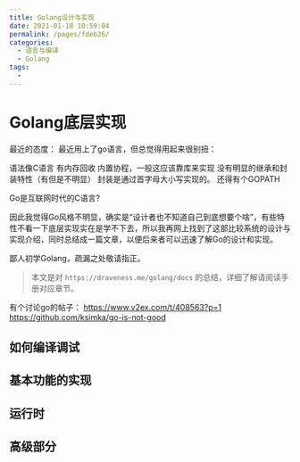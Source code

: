 ```yaml
---
title: Golang设计与实现
date: 2021-01-18 10:59:04
permalink: /pages/fdeb26/
categories:
  - 语言与编译
  - Golang
tags:
  - 
---
```

# Golang底层实现

最近的态度：
最近用上了go语言，但总觉得用起来很别扭：

语法像C语言
有内存回收
内置协程，一般这应该靠库来实现
没有明显的继承和封装特性（有但是不明显）
    封装是通过首字母大小写实现的。
还得有个GOPATH


Go是互联网时代的C语言?

因此我觉得Go风格不明显，确实是“设计者也不知道自己到底想要个啥”，有些特性不看一下底层实现实在是学不下去，所以我再网上找到了这部比较系统的设计与实现介绍，同时总结成一篇文章，以便后来者可以迅速了解Go的设计和实现。

鄙人初学Golang，疏漏之处敬请指正。

>本文是对 `https://draveness.me/golang/docs` 的总结，详细了解请阅读手册对应章节。


有个讨论go的帖子：
https://www.v2ex.com/t/408563?p=1
https://github.com/ksimka/go-is-not-good


## 如何编译调试

## 基本功能的实现

## 运行时

## 高级部分
